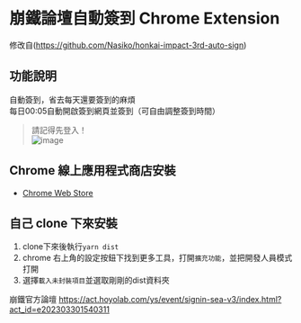 # 崩鐵論壇自動簽到 Chrome Extension
修改自(https://github.com/Nasiko/honkai-impact-3rd-auto-sign)

## 功能說明
自動簽到，省去每天還要簽到的麻煩  
每日00:05自動開啟簽到網頁並簽到（可自由調整簽到時間）
> 請記得先登入！  
![image](https://user-images.githubusercontent.com/44750772/185805452-c57e9930-99a4-4dad-be1b-bf84f706b44a.png)

## Chrome 線上應用程式商店安裝
- [Chrome Web Store](https://chrome.google.com/webstore/detail/ddncbaijlknflhdcijpdblfapjgfnohb?authuser=0&hl=zh-TW)

## 自己 clone 下來安裝
1. clone下來後執行```yarn dist```
2. chrome 右上角的設定按鈕下找到更多工具，打開`擴充功能`，並把開發人員模式打開
3. 選擇`載入未封裝項目`並選取剛剛的dist資料夾


崩鐵官方論壇 https://act.hoyolab.com/ys/event/signin-sea-v3/index.html?act_id=e202303301540311
